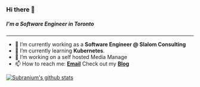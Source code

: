 ### Hi there 👋
##### I'm a Software Engineer in Toronto
---

- 🔭 I’m currently working as a **Software Engineer @ Slalom Consulting**
- 🌱 I’m currently learning **Kubernetes**.
- 👯 I’m working on a self hosted Media Manage
- 📫 How to reach me:
  **[Email](mailto:safderareepattamannil@gmail.com)**
  Check out my **[Blog](https://www.colorcoder.dev/)**

[![Subranium's github stats](https://github-readme-stats.vercel.app/api?username=safderareepattamannil&show_icons=true&theme=merko)](https://github.com/anuraghazra/github-readme-stats)
<br>
